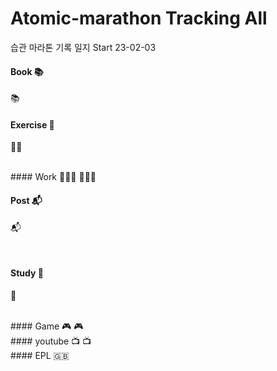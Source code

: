 # Atomic-marathon Tracking All 
습관 마라톤 기록 일지 Start 23-02-03

#### Book 📚
📚
<br>
#### Exercise 🏃‍
🏃‍♂️

<br>
#### Work 👨🏻‍💻
👨🏻‍💻

<br>

#### Post 📬
📬

<br>

#### Study 📝
📝

<br>
#### Game 🎮
🎮

<br>
#### youtube 📺
📺

<br>
#### EPL 🇬🇧

<br>
